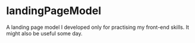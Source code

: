 # landingPageModel
A landing page model I developed only for practising my front-end skills. It might also be useful some day.
